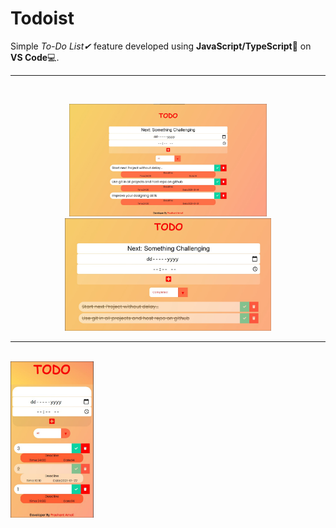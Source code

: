 # Todoist
Simple *To-Do List✔* feature developed using **JavaScript/TypeScript**👨‍ on **VS Code**💻. 
<hr>
<br>
<p float="left" align="center">
  <img src="./demo/desktopToDo.jpg" height="180"/>
  <img src="./demo/completedToDo.jpg" height="180px"/> 
  
</p>
<hr>
<br>
<img float="center" src="./demo/mobileToDo.jpg" height="250px"/> 
